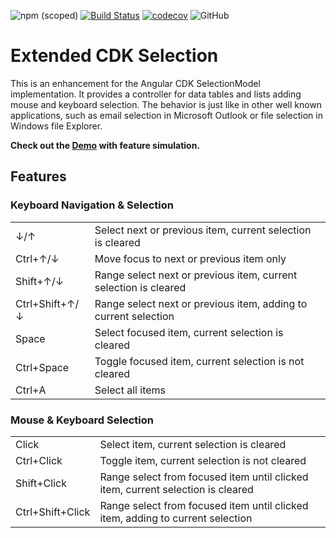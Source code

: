 ![npm (scoped)](https://img.shields.io/npm/v/@tfaster/extended-cdk-selection?label=@tfaster/extended-cdk-selection&style=flat-square)
[![Build Status](https://travis-ci.org/tFaster/extended-cdk-selection.svg?branch=master)](https://travis-ci.org/tFaster/extended-cdk-selection)
[![codecov](https://codecov.io/gh/tFaster/extended-cdk-selection/branch/master/graph/badge.svg)](https://codecov.io/gh/tFaster/extended-cdk-selection)
![GitHub](https://img.shields.io/github/license/tFaster/extended-cdk-selection?style=flat-square)

# Extended CDK Selection

This is an enhancement for the Angular CDK SelectionModel implementation.
It provides a controller for data tables and lists adding mouse and keyboard selection. The behavior is just like in other well known applications, such as email selection in Microsoft Outlook or file selection in Windows file Explorer.

**Check out the [Demo](https://tfaster.github.io/extended-cdk-selection/) with feature simulation.**

## Features
### Keyboard Navigation & Selection  
|  |  |  
|--|--|  
|↓/↑|Select next or previous item, current selection is cleared|  
|Ctrl+↑/↓|Move focus to next or previous item only|  
|Shift+↑/↓|Range select next or previous item, current selection is cleared|  
|Ctrl+Shift+↑/↓    |Range select next or previous item, adding to current selection|  
|Space|Select focused item, current selection is cleared|  
|Ctrl+Space|Toggle focused item, current selection is not cleared|  
|Ctrl+A|Select all items|  
  
  
### Mouse & Keyboard Selection  
|  |  |  
|--|--|  
|Click|Select item, current selection is cleared|  
|Ctrl+Click|Toggle item, current selection is not cleared|  
|Shift+Click|Range select from focused item until clicked item, current selection is cleared|  
|Ctrl+Shift+Click|Range select from focused item until clicked item, adding to current selection|
